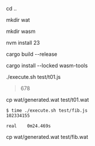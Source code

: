 cd ..

mkdir wat

mkdir wasm

nvm install 23

cargo build --release

cargo install --locked wasm-tools

./execute.sh test/t01.js 

> 678

cp wat/generated.wat test/t01.wat

```
$ time ./execute.sh test/fib.js
102334155

real    0m24.469s
```

cp wat/generated.wat test/fib.wat